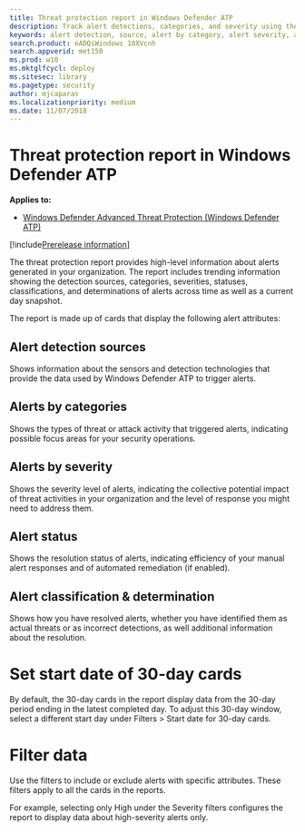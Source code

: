 ```yaml
---
title: Threat protection report in Windows Defender ATP
description: Track alert detections, categories, and severity using the threat protection report
keywords: alert detection, source, alert by category, alert severity, alert classification, determination
search.product: eADQiWindows 10XVcnh
search.appverid: met150
ms.prod: w10
ms.mktglfcycl: deploy
ms.sitesec: library
ms.pagetype: security
author: mjcaparas
ms.localizationpriority: medium
ms.date: 11/07/2018
---
```


# Threat protection report in Windows Defender ATP

**Applies to:**
- [Windows Defender Advanced Threat Protection (Windows Defender ATP)](https://wincom.blob.core.windows.net/documents/Windows10_Commercial_Comparison.pdf)

[!include[Prerelease information](prerelease.md)]

The threat protection report provides high-level information about alerts generated in your organization. The report includes trending information showing the detection sources, categories, severities, statuses, classifications, and determinations of alerts across time as well as a current day snapshot.

The report is made up of cards that display the following alert attributes:

## Alert detection sources
Shows information about the sensors and detection technologies that provide the data used by Windows Defender ATP to trigger alerts.

## Alerts by categories
Shows the types of threat or attack activity that triggered alerts, indicating possible focus areas for your security operations.

## Alerts by severity
Shows the severity level of alerts, indicating the collective potential impact of threat activities in your organization and the level of response you might need to address them.

## Alert status
Shows the resolution status of alerts, indicating efficiency of your manual alert responses and of automated remediation (if enabled). 

## Alert classification & determination
Shows how you have resolved alerts, whether you have identified them as actual threats or as incorrect detections, as well additional information about the resolution.


# Set start date of 30-day cards

By default, the 30-day cards in the report display data from the 30-day period ending in the latest completed day. To adjust this 30-day window, select a different start day under Filters > Start date for 30-day cards. 

# Filter data

Use the filters to include or exclude alerts with specific attributes. These filters apply to all the cards in the reports.

For example, selecting only High under the Severity filters configures the report to display data about high-severity alerts only.
